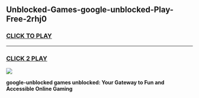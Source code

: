 
## Unblocked-Games-google-unblocked-Play-Free-2rhj0
<h3>
<a href="https://premium76.site?title=google-unblocked&ref=10A">CLICK TO PLAY</a></h3>
<hr>

<h3>
<a href="https://premium76.site?title=google-unblocked&ref=10A">CLICK 2 PLAY</a>
  
</h3>

<a href="https://premium76.site?title=google-unblocked&ref=10A"><img src="https://clearcache.store/games.png"></a>


**google-unblocked games unblocked: Your Gateway to Fun and Accessible Online Gaming**
